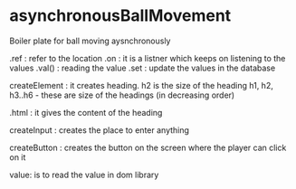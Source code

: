 # asynchronousBallMovement
Boiler plate for ball moving aysnchronously

.ref : refer to the location
.on : it is a listner which keeps on listening to the values
.val() : reading the value
.set : update the values in the database

createElement : it creates heading. h2 is the size of the heading
h1, h2, h3..h6 - these are size of the headings (in decreasing order)

.html : it gives the content of the heading

createInput : creates the place to enter anything

createButton : creates the button on the screen where the player can click on it

value: is to read the value in dom library